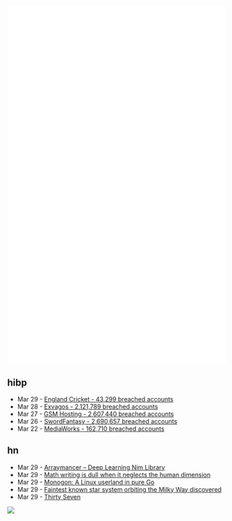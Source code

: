 ![Metrics](https://raw.githubusercontent.com/phixion/phixion/master/metrics.svg)

## hibp

<!--
for https://github.com/phixion/phixion/blob/main/.github/workflows/feeds.yml
-->
<!--START_SECTION:haveibeenpwnd-->
- Mar 29 - [England Cricket - 43,299 breached accounts](https://haveibeenpwned.com/PwnedWebsites#ECB)
- Mar 28 - [Exvagos - 2,121,789 breached accounts](https://haveibeenpwned.com/PwnedWebsites#Exvagos)
- Mar 27 - [GSM Hosting - 2,607,440 breached accounts](https://haveibeenpwned.com/PwnedWebsites#GSMHosting)
- Mar 26 - [SwordFantasy - 2,690,657 breached accounts](https://haveibeenpwned.com/PwnedWebsites#SwordFantasy)
- Mar 22 - [MediaWorks - 162,710 breached accounts](https://haveibeenpwned.com/PwnedWebsites#MediaWorks)
<!--END_SECTION:haveibeenpwnd-->

## hn

<!--
for https://github.com/phixion/phixion/blob/main/.github/workflows/feeds.yml
-->
<!--START_SECTION:hn-->
- Mar 29 - [Arraymancer – Deep Learning Nim Library](https://github.com/mratsim/Arraymancer)
- Mar 29 - [Math writing is dull when it neglects the human dimension](https://golem.ph.utexas.edu/category/2024/03/why_mathematics_is_boring_1.html)
- Mar 29 - [Monogon: A Linux userland in pure Go](https://github.com/monogon-dev/monogon)
- Mar 29 - [Faintest known star system orbiting the Milky Way discovered](https://phys.org/news/2024-03-faintest-star-orbiting-milky.html)
- Mar 29 - [Thirty Seven](http://thirty-seven.org/)
<!--END_SECTION:hn-->

<!--
for https://yhype.me
-->
![](https://hit.yhype.me/github/profile?user_id=13013670)
